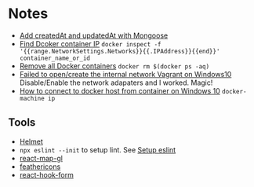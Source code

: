 # Notes

* [Add createdAt and updatedAt with Mongoose](https://mongoosejs.com/docs/guide.html#timestamps)
* [Find Dcoker container IP](https://stackoverflow.com/questions/17157721/how-to-get-a-docker-containers-ip-address-from-the-host) `docker inspect -f '{{range.NetworkSettings.Networks}}{{.IPAddress}}{{end}}' container_name_or_id`
* [Remove all Docker containers](https://coderwall.com/p/ewk0mq/stop-remove-all-docker-containers) `docker rm $(docker ps -aq)`
* [Failed to open/create the internal network Vagrant on Windows10](https://stackoverflow.com/questions/33725779/failed-to-open-create-the-internal-network-vagrant-on-windows10) Disable/Enable the network adapaters and I worked. Magic!
* [How to connect to docker host from container on Windows 10](https://stackoverflow.com/questions/40746453/how-to-connect-to-docker-host-from-container-on-windows-10-docker-for-windows) `docker-machine ip`

## Tools

* [Helmet](https://helmetjs.github.io/)
* `npx eslint --init` to setup lint. See [Setup eslint](https://sourcelevel.io/blog/how-to-setup-eslint-and-prettier-on-node)
* [react-map-gl](https://visgl.github.io/react-map-gl/)
* [feathericons](https://feathericons.com/)
* [react-hook-form](https://react-hook-form.com/get-started)